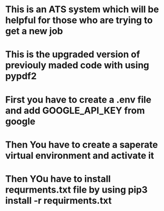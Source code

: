 # This is an ATS system which will be helpful for those who are trying to get a new job
# This is the upgraded version of previouly maded code with using pypdf2
# First you have to create a .env file and add GOOGLE_API_KEY from google 
# Then You have to create a saperate virtual environment and activate it 
# Then YOu have to install requrments.txt file by using pip3 install -r requirments.txt

